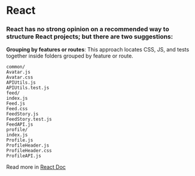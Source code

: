 # React
### React has no strong opinion on a recommended way to structure React projects; but there are two suggestions:

**Grouping by features or routes**: This approach locates CSS, JS, and tests together inside folders grouped by feature or route.

    common/
    Avatar.js
    Avatar.css
    APIUtils.js
    APIUtils.test.js
    feed/
    index.js
    Feed.js
    Feed.css
    FeedStory.js
    FeedStory.test.js
    FeedAPI.js
    profile/
    index.js
    Profile.js
    ProfileHeader.js
    ProfileHeader.css
    ProfileAPI.js

Read more in [React Doc](https://reactjs.org/docs/faq-structure.html)
